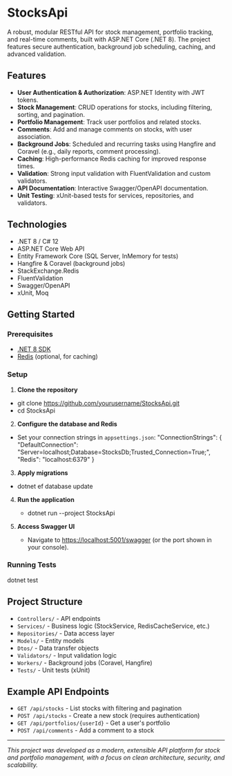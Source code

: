# StocksApi

A robust, modular RESTful API for stock management, portfolio tracking, and real-time comments, built with ASP.NET Core (.NET 8). The project features secure authentication, background job scheduling, caching, and advanced validation.

## Features

- **User Authentication & Authorization**: ASP.NET Identity with JWT tokens.
- **Stock Management**: CRUD operations for stocks, including filtering, sorting, and pagination.
- **Portfolio Management**: Track user portfolios and related stocks.
- **Comments**: Add and manage comments on stocks, with user association.
- **Background Jobs**: Scheduled and recurring tasks using Hangfire and Coravel (e.g., daily reports, comment processing).
- **Caching**: High-performance Redis caching for improved response times.
- **Validation**: Strong input validation with FluentValidation and custom validators.
- **API Documentation**: Interactive Swagger/OpenAPI documentation.
- **Unit Testing**: xUnit-based tests for services, repositories, and validators.

## Technologies

- .NET 8 / C# 12
- ASP.NET Core Web API
- Entity Framework Core (SQL Server, InMemory for tests)
- Hangfire & Coravel (background jobs)
- StackExchange.Redis
- FluentValidation
- Swagger/OpenAPI
- xUnit, Moq

## Getting Started

### Prerequisites

- [.NET 8 SDK](https://dotnet.microsoft.com/download)
- [Redis](https://redis.io/download) (optional, for caching)

### Setup

1. **Clone the repository**
  - git clone https://github.com/yourusername/StocksApi.git
  - cd StocksApi

2. **Configure the database and Redis**
  - Set your connection strings in `appsettings.json`:
    "ConnectionStrings": {
    "DefaultConnection": "Server=localhost;Database=StocksDb;Trusted_Connection=True;",
    "Redis": "localhost:6379"
  }

3. **Apply migrations**
  - dotnet ef database update  

4. **Run the application**
   - dotnet run --project StocksApi


5. **Access Swagger UI**
    - Navigate to [https://localhost:5001/swagger](https://localhost:5001/swagger) (or the port shown in your console).

### Running Tests
dotnet test

## Project Structure

- `Controllers/` - API endpoints
- `Services/` - Business logic (StockService, RedisCacheService, etc.)
- `Repositories/` - Data access layer
- `Models/` - Entity models
- `Dtos/` - Data transfer objects
- `Validators/` - Input validation logic
- `Workers/` - Background jobs (Coravel, Hangfire)
- `Tests/` - Unit tests (xUnit)

## Example API Endpoints

- `GET /api/stocks` - List stocks with filtering and pagination
- `POST /api/stocks` - Create a new stock (requires authentication)
- `GET /api/portfolios/{userId}` - Get a user's portfolio
- `POST /api/comments` - Add a comment to a stock

---

*This project was developed as a modern, extensible API platform for stock and portfolio management, with a focus on clean architecture, security, and scalability.*

 
